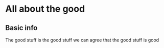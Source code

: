 <!DOCTYPE html>
<html>
  <head>
    <meta charset="utf-8">
   </head>
   <body>
   <h1>All about the good</h1>
     
   <h2>Basic info</h2>
     
   <p>The good stuff is the good stuff we can agree that the good stuff is good</p>
   
   </body>
</html>
